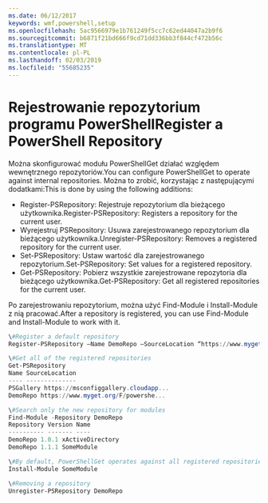 ```yaml
---
ms.date: 06/12/2017
keywords: wmf,powershell,setup
ms.openlocfilehash: 5ac9566979e1b761249f5cc7c62ed44047a2b9f6
ms.sourcegitcommit: b6871f21bd666f9cd71dd336bb3f844cf472b56c
ms.translationtype: MT
ms.contentlocale: pl-PL
ms.lasthandoff: 02/03/2019
ms.locfileid: "55685235"
---
```

# <a name="register-a-powershell-repository"></a><span data-ttu-id="14d60-102">Rejestrowanie repozytorium programu PowerShell</span><span class="sxs-lookup"><span data-stu-id="14d60-102">Register a PowerShell Repository</span></span>
<span data-ttu-id="14d60-103">Można skonfigurować modułu PowerShellGet działać względem wewnętrznego repozytoriów.</span><span class="sxs-lookup"><span data-stu-id="14d60-103">You can configure PowerShellGet to operate against internal repositories.</span></span> <span data-ttu-id="14d60-104">Można to zrobić, korzystając z następującymi dodatkami:</span><span class="sxs-lookup"><span data-stu-id="14d60-104">This is done by using the following additions:</span></span>
- <span data-ttu-id="14d60-105">Register-PSRepository: Rejestruje repozytorium dla bieżącego użytkownika.</span><span class="sxs-lookup"><span data-stu-id="14d60-105">Register-PSRepository: Registers a repository for the current user.</span></span>
- <span data-ttu-id="14d60-106">Wyrejestruj PSRepository: Usuwa zarejestrowanego repozytorium dla bieżącego użytkownika.</span><span class="sxs-lookup"><span data-stu-id="14d60-106">Unregister-PSRepository: Removes a registered repository for the current user.</span></span>
- <span data-ttu-id="14d60-107">Set-PSRepository: Ustaw wartość dla zarejestrowanego repozytorium.</span><span class="sxs-lookup"><span data-stu-id="14d60-107">Set-PSRepository: Set values for a registered repository.</span></span>
- <span data-ttu-id="14d60-108">Get-PSRepository: Pobierz wszystkie zarejestrowane repozytoria dla bieżącego użytkownika.</span><span class="sxs-lookup"><span data-stu-id="14d60-108">Get-PSRepository: Get all registered repositories for the current user.</span></span>

<span data-ttu-id="14d60-109">Po zarejestrowaniu repozytorium, można użyć Find-Module i Install-Module z nią pracować.</span><span class="sxs-lookup"><span data-stu-id="14d60-109">After a repository is registered, you can use Find-Module and Install-Module to work with it.</span></span>

```powershell
\#Register a default repository
Register-PSRepository –Name DemoRepo –SourceLocation “https://www.myget.org/F/powershellgetdemo/api/v2” –PublishLocation “<https://www.myget.org/F/powershellgetdemo/api/v2>/package” –InstallationPolicy –Trusted

\#Get all of the registered repositories
Get-PSRepository
Name SourceLocation
---- --------------
PSGallery https://msconfiggallery.cloudapp...
DemoRepo https://www.myget.org/F/powershe...

\#Search only the new repository for modules
Find-Module -Repository DemoRepo
Repository Version Name
---------- ------- ----
DemoRepo 1.0.1 xActiveDirectory
DemoRepo 1.1.1 SomeModule

\#By default, PowerShellGet operates against all registered repositories when none is specified. In this example, the “SomeModule” module is installed from the DemoRepo.
Install-Module SomeModule

\#Removing a repository
Unregister-PSRepository DemoRepo
```
